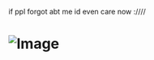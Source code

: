 if ppl forgot abt me id even care now ://// 





# ![Image](https://github.com/user-attachments/assets/e9f75001-ed27-4534-8e2c-286a7fc0b1f8)
